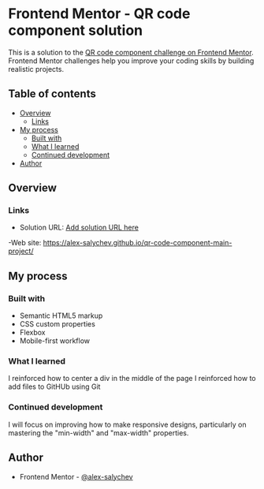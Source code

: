 # Frontend Mentor - QR code component solution

This is a solution to the [QR code component challenge on Frontend Mentor](https://www.frontendmentor.io/challenges/qr-code-component-iux_sIO_H). Frontend Mentor challenges help you improve your coding skills by building realistic projects.

## Table of contents

- [Overview](#overview)
  - [Links](#links)
- [My process](#my-process)
  - [Built with](#built-with)
  - [What I learned](#what-i-learned)
  - [Continued development](#continued-development)
- [Author](#author)

## Overview

### Links

- Solution URL: [Add solution URL here](https://github.com/alex-salychev/qr-code-component-main-project)

-Web site: https://alex-salychev.github.io/qr-code-component-main-project/

## My process

### Built with

- Semantic HTML5 markup
- CSS custom properties
- Flexbox
- Mobile-first workflow

### What I learned

I reinforced how to center a div in the middle of the page
I reinforced how to add files to GitHUb using Git

### Continued development

I will focus on improving how to make responsive designs, particularly on mastering the "min-width" and "max-width" properties.

## Author

- Frontend Mentor - [@alex-salychev](https://www.frontendmentor.io/profile/alex-salychev)
